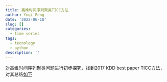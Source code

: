 ```yaml
---
title: 高维时间序列聚类TICC方法
author: Yuqi Feng
date: '2022-06-10'
slug: []
categories:
  - time series
tags:
  - tecnology
  - python
description: ''
---
```

对高维时间序列聚类问题进行初步探究，找到2017 KDD best paper TICC方法，对其总结[如下](/TICC汇报.pdf)